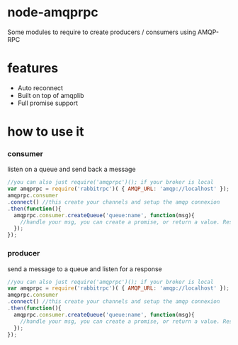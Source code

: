 # node-amqprpc
Some modules to require to create producers / consumers using AMQP-RPC

# features
  - Auto reconnect
  - Built on top of amqplib
  - Full promise support

# how to use it

### consumer  
listen on a queue and send back a message
```js
//you can also just require('amqprpc')(); if your broker is local
var amqprpc = require('rabbitrpc')( { AMQP_URL: 'amqp://localhost' });
amqprpc.consumer
.connect() //this create your channels and setup the amqp connexion
.then(function(){
  amqprpc.consumer.createQueue('queue:name', function(msg){
    //handle your msg, you can create a promise, or return a value. Result will be sent to producer
  });
});
```

### producer
send a message to a queue and listen for a response
```js
//you can also just require('amqprpc')(); if your broker is local
var amqprpc = require('rabbitrpc')( { AMQP_URL: 'amqp://localhost' });
amqprpc.consumer
.connect() //this create your channels and setup the amqp connexion
.then(function(){
  amqprpc.consumer.createQueue('queue:name', function(msg){
    //handle your msg, you can create a promise, or return a value. Result will be sent to producer
  });
});
```

